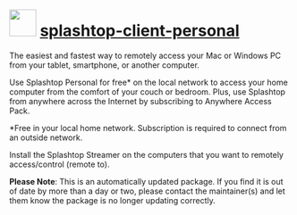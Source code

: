 ﻿# <img src="https://rawcdn.githack.com/DragRedSim/choco-packages/ceea79021bbfef509470d039194cd79f260969c4/icons/splashtop-client-personal.png" width="48" height="48"/> [splashtop-client-personal](https://community.chocolatey.org/packages/splashtop-client-personal)

The easiest and fastest way to remotely access your Mac or Windows PC from your tablet, smartphone, or another computer.

Use Splashtop Personal for free* on the local network to access your home computer from the comfort of your couch or bedroom. Plus, use Splashtop from anywhere across the Internet by subscribing to Anywhere Access Pack.

*Free in your local home network. Subscription is required to connect from an outside network.

Install the Splashtop Streamer on the computers that you want to remotely access/control (remote to).

**Please Note**: This is an automatically updated package. If you find it is
out of date by more than a day or two, please contact the maintainer(s) and
let them know the package is no longer updating correctly.